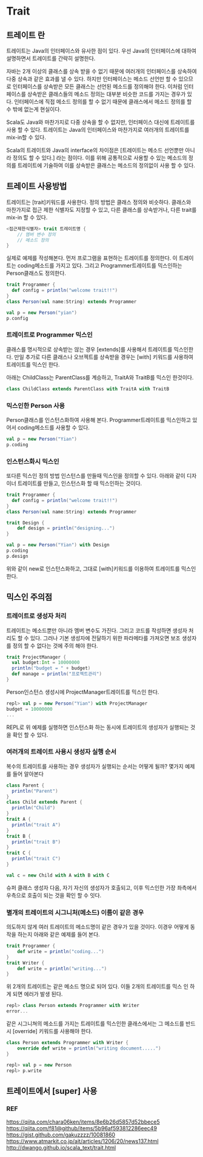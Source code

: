 # Trait

## 트레이트 란

트레이트는 Java의 인터페이스와 유사한 점이 있다. 우선 Java의 인터페이스에 대하여 설명하면서 트레이트를 간략히 설명한다. 

자바는 2개 이상의 클래스를 상속 받을 수 없기 때문에 여러개의 인터페이스를 상속하여 다중 상속과 같은 효과를 낼 수 있다. 하지만 인터페이스는 메소드 선언만 할 수 있으므로 인터페이스를 상속받은 모든 클래스는 선언된 메소드를 정의해야 한다. 이처럼 인터페이스를 상속받은 클래스들의 메소드 정의는 대부분 비슷한 코드를 가지는 경우가 있다. 인터페이스에 직접 메소드 정의를 할 수 없기 때문에 클래스에서 메소드 정의를 할 수 밖에 없는게 현실이다.

Scala도 Java와 마찬가지로 다중 상속을 할 수 없지만, 인터페이스 대신에 트레이트를 사용 할 수 있다. 트레이트는 Java의 인터페이스와 마찬가지로 여러개의 트레이트를 mix-in할 수 있다.

Scala의 트레이트와 Java의 interface의 차이점은 [트레이트는 메소드 선언뿐만 아니라 정의도 할 수 있다.] 라는 점이다. 이를 위해 공통적으로 사용할 수 있는 메소드의
정의를 트레이트에 기술하여 이를 상속받은 클래스는 메소드의 정의없이 사용 할 수 있다.

## 트레이트 사용방법
트레이트는 [trait]키워드를 사용한다. 정의 방법은 클래스 정의와 비슷하다. 클래스와 마찬가지로 접근 제한 식별자도 지정할 수 있고, 다른 클래스를 상속받거나, 다른 trait를 mix-in 할 수 있다.
```scala
<접근제한식별자> trait 트레이트명 {
    // 멤버 변수 정의
    // 메소드 정의
}
```
실제로 예제를 작성해본다. 먼저 프로그램을 표현하는 트레이트를 정의한다. 이 트레이트는 coding메소드를 가지고 있다. 그리고 Programmer트레이트를 믹스인하는 Person클래스도 정의한다.
```scala
trait Programmer {
  def config = println("welcome trait!!")
}
class Person(val name:String) extends Programmer

val p = new Person("yian")
p.config

```
### 트레이트로 Programmer 믹스인
클래스를 명시적으로 상속받는 않는 경우 [extends]를 사용해서 트레이트를 믹스인한다. 만일 추가로 다른 클래스나 오브젝트를 상속받을 경우는 [with] 키워드를 사용하여 트레이트를 믹스인 한다.

아래는 ChildClass는 ParentClass를 계승하고, TraitA와 TraitB를 믹스인 한것이다.
```scala
class ChildClass extends ParentClass with TraitA with TraitB
```

### 믹스인한 Person 사용
Person클래스를 인스턴스화하여 사용해 본다. Programmer트레이트를 믹스인하고 있어서 coding메소드를 사용할 수 있다.
```scala
val p = new Person("Yian")
p.coding

```

### 인스턴스화시 믹스인
또다른 믹스인 정의 방법 인스턴스를 만들때 믹스인을 정의할 수 있다. 아래와 같이 디자이너 트레이트를 만들고, 인스턴스화 할 때 믹스인하는 것이다.
```scala
trait Programmer {
  def config = println("welcome trait!!")
}
class Person(val name:String) extends Programmer

trait Design {
    def design = println("designing...")
}

val p = new Person("Yian") with Design
p.coding
p.design
```
위와 같이 new로 인스턴스화하고, 그대로 [with]키워드를 이용하여 트레이트를 믹스인한다.

## 믹스인 주의점
### 트레이트로 생성자 처리
트레이트는 메소드뿐만 아니라 멤버 변수도 가진다. 그리고 코드를 작성하면 생성자 처리도 할 수 있다. 그러나 기본 생성자에 전달하기 위한 파라메타를 가져오면
보조 생성자를 정의 할 수 없다는 것에 주의 해야 한다.

```scala
trait ProjectManager {
  val budget:Int = 10000000
  println("budget = " + budget)
  def manage = println("프로젝트관리")
}
```
Person인스턴스 생성시에 ProjectManager트레이트를 믹스인 한다.
```scala
repl> val p = new Person("Yian") with ProjectManager
budget = 10000000
...
```
REPL로 위 예제를 실행하면 인스턴스화 하는 동시에 트레이트의 생성자가 실행되는 것을 확인 할 수 있다.

### 여러개의 트레이트 사용시 생성자 실행 순서
복수의 트레이트를 사용하는 경우 생성자가 실행되는 순서는 어떻게 될까? 몇가지 예제를 들어 알아본다
```scala
class Parent {
  println("Parent")
}
class Child extends Parent {
  println("Child")
}
trait A {
  println("trait A")
}
trait B {
  println("trait B")
}
trait C {
  println("trait C")
}

val c = new Child with A with B with C 

```
슈퍼 클래스 생성자 다음, 자기 자신의 생성자가 호출되고, 이후 믹스인한 가장 좌측에서 우측으로 호출이 되는 것을 확인 할 수 잇다.

### 별개의 트레이트의 시그니처(메소드) 이름이 같은 경우
의도하지 않게 여러 트레이트의 메소드명이 같은 경우가 있을 것이다. 이경우 어떻게 동작을 하는지 아래와 같은 예제를 들어 본다.
```scala
trait Programmer {
    def write = println("coding...")
}
trait Writer {
    def write = println("writing...")
}
``` 
위 2개의 트레이트는 같은 메소드 명으로 되어 있다. 이들 2개의 트레이트를 믹스 인 하게 되면 에러가 발생 된다.
```scala
repl> class Person extends Programmer with Writer
error...
```
같은 시그니쳐의 메소드를 가지는 트레이트를 믹스인한 클래스에서는 그 메소드를 반드시 [override] 키워드를 사용해야 한다.
```scala
class Person extends Programmer with Writer {
    override def write = println("writing document.....")
}

repl> val p = new Person
repl> p.write
```

## 트레이트에서 [super] 사용

 
 
### REF
https://qiita.com/chara06ken/items/8e6b26d5857d52bbece5
https://qiita.com/f81@github/items/5b96af593812286eec49
https://gist.github.com/gakuzzzz/10081860
https://www.atmarkit.co.jp/ait/articles/1206/20/news137.html
http://dwango.github.io/scala_text/trait.html
